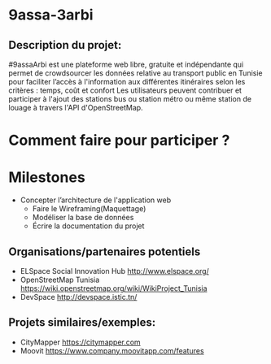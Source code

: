 # 9assa-3arbi

## Description du projet:
#9assaArbi est une plateforme web  libre, gratuite et indépendante qui permet de crowdsourcer les données relative au transport public en Tunisie pour faciliter l’accès à l'information aux différentes itinéraires selon les critères : temps, coût et confort
Les utilisateurs peuvent contribuer et participer à l'ajout des stations bus ou station métro ou même station de louage à travers l'API d'OpenStreetMap.

# Comment faire pour participer ?

# Milestones
* Concepter l’architecture de l'application web
  * Faire le Wireframing(Maquettage) 
  * Modéliser la base de données
  * Écrire la documentation du projet

## Organisations/partenaires potentiels
* ELSpace Social Innovation Hub http://www.elspace.org/
* OpenStreetMap Tunisia  https://wiki.openstreetmap.org/wiki/WikiProject_Tunisia
* DevSpace http://devspace.istic.tn/

## Projets similaires/exemples:
* CityMapper https://citymapper.com
* Moovit https://www.company.moovitapp.com/features
